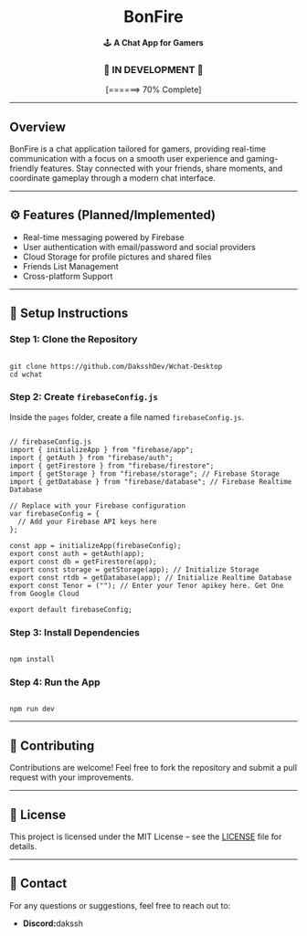 <html lang="en">
<head>
    <meta charset="UTF-8">
    <meta name="viewport" content="width=device-width, initial-scale=1.0">
    <title>BonFire README</title>
</head>
<body>

<h1 align="center">BonFire</h1>
<p align="center">🕹️ <b>A Chat App for Gamers</b></p>

<h3 align="center">🚧 IN DEVELOPMENT 🚧</h3>
<p align="center">[======> 70% Complete]</p>

<hr>

<h2>Overview</h2>
<p>BonFire is a chat application tailored for gamers, providing real-time communication with a focus on a smooth user experience and gaming-friendly features. Stay connected with your friends, share moments, and coordinate gameplay through a modern chat interface.</p>

<hr>

<h2>⚙️ Features (Planned/Implemented)</h2>
<ul>
    <li>Real-time messaging powered by Firebase</li>
    <li>User authentication with email/password and social providers</li>
    <li>Cloud Storage for profile pictures and shared files</li>
    <li>Friends List Management</li>
    <li>Cross-platform Support</li>
</ul>

<hr>

<h2>📖 Setup Instructions</h2>

<h3>Step 1: Clone the Repository</h3>
<pre><code>
git clone https://github.com/DaksshDev/Wchat-Desktop
cd wchat
</code></pre>

<h3>Step 2: Create <code>firebaseConfig.js</code></h3>
<p>Inside the <code>pages</code> folder, create a file named <code>firebaseConfig.js</code>.</p>

<pre><code>
// firebaseConfig.js
import { initializeApp } from "firebase/app";
import { getAuth } from "firebase/auth";
import { getFirestore } from "firebase/firestore";
import { getStorage } from "firebase/storage"; // Firebase Storage
import { getDatabase } from "firebase/database"; // Firebase Realtime Database

// Replace with your Firebase configuration
var firebaseConfig = {
  // Add your Firebase API keys here
};

const app = initializeApp(firebaseConfig);
export const auth = getAuth(app);
export const db = getFirestore(app);
export const storage = getStorage(app); // Initialize Storage
export const rtdb = getDatabase(app); // Initialize Realtime Database
export const Tenor = (""); // Enter your Tenor apikey here. Get One from Google Cloud

export default firebaseConfig;
</code></pre>

<h3>Step 3: Install Dependencies</h3>
<pre><code>
npm install
</code></pre>

<h3>Step 4: Run the App</h3>
<pre><code>
npm run dev
</code></pre>

<hr>

<h2>🤝 Contributing</h2>
<p>Contributions are welcome! Feel free to fork the repository and submit a pull request with your improvements.</p>

<hr>

<h2>📄 License</h2>
<p>This project is licensed under the MIT License – see the <a href="LICENSE">LICENSE</a> file for details.</p>

<hr>

<h2>📧 Contact</h2>
<p>For any questions or suggestions, feel free to reach out to:</p>
<ul>
    <li><b>Discord:</b>dakssh</li>
</ul>

</body>
</html>
